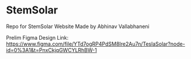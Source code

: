 # StemSolar
Repo for StemSolar Website
Made by Abhinav Vallabhaneni

Prelim Figma Design Link: https://www.figma.com/file/YTd7ogRP4PdSM8Ire2Au7n/TeslaSolar?node-id=0%3A1&t=PnxCkjqGWCYLRhBW-1


